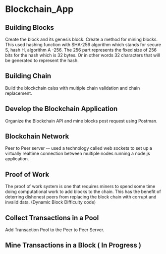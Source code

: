 # Blockchain_App

## Building Blocks
Create the block and its genesis block. Create a method for mining blocks. This used hashing function with SHA-256 algorithm which stands for secure S, hash H, algorithm A -256. The 256 part represents the fixed size of 256 bits for the hash which is 32 bytes. Or in other words 32 characters that will be generated to represent the hash. 

## Building Chain
Build the blockchain calss with multiple chain validation and chain replacement.

## Develop the Blockchain Application
Organize the Blockchain API and mine blocks post request using Postman.

## Blockchain Network
Peer to Peer server -- used a technology called web sockets to set up a virtually realtime connection between multiple nodes running a node.js application.

## Proof of Work
The proof of work system is one that requires miners to spend some time doing computational work to add blocks to the chain. This has the benefit of deterring dishonest peers from replacing the block chain with corrupt and invalid data.
(Dynamic Block Difficulty code)

## Collect Transactions in a Pool
Add Transaction Pool to the Peer to Peer Server. 

## Mine Transactions in a Block ( In Progress )
